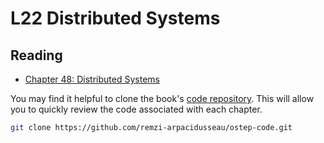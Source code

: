 # L22 Distributed Systems

## Reading

- [Chapter 48: Distributed Systems](https://pages.cs.wisc.edu/~remzi/OSTEP/dist-intro.pdf)

You may find it helpful to clone the book's [code repository](https://github.com/remzi-arpacidusseau/ostep-code). This will allow you to quickly review the code associated with each chapter.
```bash
git clone https://github.com/remzi-arpacidusseau/ostep-code.git
```
